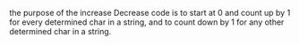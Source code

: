 the purpose of the increase Decrease code is to start at 0 and count up by 1 for every determined char in a string, 
and to count down by 1 for any other determined char in a string.
